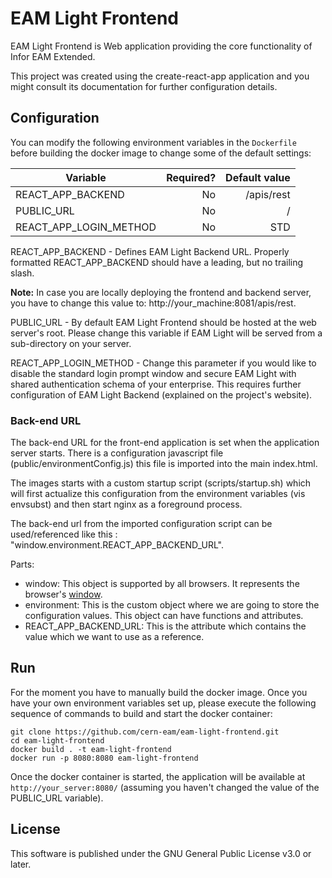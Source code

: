 # EAM Light Frontend
EAM Light Frontend is Web application providing the core functionality of Infor EAM Extended. 

This project was created using the create-react-app application and you might consult its documentation for further configuration details. 

## Configuration
You can modify the following environment variables in the `Dockerfile` before building the docker image to change some of the default settings:

| Variable        | Required?  | Default value |
| ------------- | -----:|---------:|
| REACT_APP_BACKEND           | No | /apis/rest |
| PUBLIC_URL         | No | / |
| REACT_APP_LOGIN_METHOD | No | STD |

REACT_APP_BACKEND - Defines EAM Light Backend URL. Properly formatted REACT_APP_BACKEND should have a leading, but no trailing slash. 

**Note:** In case you are locally deploying the frontend and backend server, you have to change this value to: http://your_machine:8081/apis/rest.

PUBLIC_URL - By default EAM Light Frontend should be hosted at the web server's root. Please change this variable if EAM Light will be served from a sub-directory on your server.  

REACT_APP_LOGIN_METHOD - Change this parameter if you would like to disable the standard login prompt window and secure EAM Light with shared authentication schema of your enterprise. This requires further configuration of EAM Light Backend (explained on the project's website).

### Back-end URL 

The back-end URL for the front-end application is set when the application server starts. 
There is a configuration javascript file (public/environmentConfig.js) this file is imported into the main index.html.

The images starts with a custom startup script (scripts/startup.sh) which will first actualize this configuration from the environment variables (vis envsubst) and then start nginx as a foreground process.

The back-end url from the imported configuration script can be used/referenced like this : "window.environment.REACT_APP_BACKEND_URL". 

Parts:
- window: This object is supported by all browsers. It represents the browser's [window](https://www.w3schools.com/js/js_window.asp). 
- environment: This is the custom object where we are going to store the configuration values. This object can have functions and attributes.
- REACT_APP_BACKEND_URL: This is the attribute which contains the value which we want to use as a reference.

## Run

For the moment you have to manually build the docker image. Once you have your own environment variables set up, please execute the following sequence of commands to build and start the docker container:
```
git clone https://github.com/cern-eam/eam-light-frontend.git
cd eam-light-frontend
docker build . -t eam-light-frontend
docker run -p 8080:8080 eam-light-frontend
``` 

Once the docker container is started, the application will be available at `http://your_server:8080/` (assuming you haven't changed the value of the PUBLIC_URL variable). 

## License
This software is published under the GNU General Public License v3.0 or later.